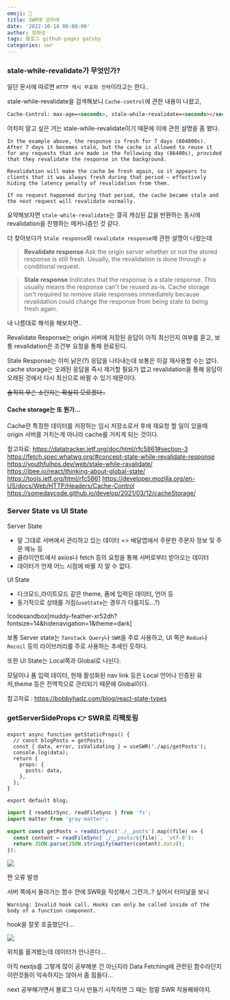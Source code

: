 ```yaml
---
emoji: 🔮
title: SWR에 관하여
date: '2022-10-14 00:00:00'
author: 정하승
tags: 블로그 github-pages gatsby
categories: swr
---
```


### stale-while-revalidate가 무엇인가?

일단 문서에 따르면 `HTTP 캐시 무효화 전략`이라고는 한다..

stale-while-revalidate을 검색해보니 `Cache-control`에 관한 내용이 나왔고,

```html
Cache-Control: max-age=<seconds>, stale-while-revalidate=<seconds></seconds></seconds>
```

어차피 알고 싶은 거는 stale-while-revalidate이기 때문에 이에 관한 설명을 좀 봤다.

```
In the example above, the response is fresh for 7 days (604800s). After 7 days it becomes stale, but the cache is allowed to reuse it for any requests that are made in the following day (86400s), provided that they revalidate the response in the background.

Revalidation will make the cache be fresh again, so it appears to clients that it was always fresh during that period — effectively hiding the latency penalty of revalidation from them.

If no request happened during that period, the cache became stale and the next request will revalidate normally.
```

요약해보자면 `stale-while-revalidate`는 결국 캐싱된 값을 반환하는 동시에 revalidation을 진행하는 메커니즘인 것 같다.

더 찾아보다가 `Stale response`와 `revalidate response`에 관한 설명이 나왔는데

> **Revalidate response**
> Ask the origin server whether or not the stored response is still fresh. Usually, the revalidation is done through a conditional request.

> **Stale response**
> Indicates that the response is a stale response. This usually means the response can't be reused as-is. Cache storage isn't required to remove stale responses immediately because revalidation could change the response from being stale to being fresh again.

내 나름대로 해석을 해보자면..

Revalidate Response는 origin 서버에 저장된 응답이 아직 최신인지 여부를 묻고, 보통 revalidation은 조건부 요청을 통해 완료된디.

Stale Response는 이미 낡은(?) 응답을 나타내는데 보통은 이걸 재사용할 수는 없다. cache storage는 오래된 응답을 즉시 제거할 필요가 없고 revalidation을 통해 응답이 오래된 것에서 다시 최신으로 바뀔 수 있기 때문이다.

~~솔직히 무슨 소린지는 확실히 모르겠다..~~

#### Cache storage는 또 뭔가...

Cache란 특정한 데이터를 저장하는 임시 저장소로서 후에 재요청 할 일이 있을때 origin 서버를 거치는게 아니라 cache를 거치게 되는 것이다.

참고자료:
https://datatracker.ietf.org/doc/html/rfc5861#section-3
https://fetch.spec.whatwg.org/#concept-stale-while-revalidate-response
https://youthfulhps.dev/web/stale-while-ravalidate/
https://jbee.io/react/thinking-about-global-state/
https://tools.ietf.org/html/rfc5861
https://developer.mozilla.org/en-US/docs/Web/HTTP/Headers/Cache-Control
https://somedaycode.github.io/develop/2021/03/12/cacheStorage/

### Server State vs UI State

Server State

- 말 그대로 서버에서 관리하고 있는 데이터
  => 배달앱에서 주문한 주문자 정보 및 주문 메뉴 등
- 클라이언트에서 axios나 fetch 등의 요청을 통해 서버로부터 받아오는 데이터
- 데이터가 언제 어느 시점에 바뀔 지 알 수 없다.

UI State

- 다크모드,라이트모드 같은 theme, 폼에 입력된 데이터, 언어 등
- 동기적으로 상태를 가짐(`useState`는 경우가 다를지도...?)

!codesandbox[muddy-feather-xr52dh?fontsize=14&hidenavigation=1&theme=dark]

보통 Server state는 `Tanstack Query`나 `SWR`을 주로 사용하고, UI 쪽은 `Redux`나 `Recoil` 등의 라이브러리를 주로 사용하는 추세인 듯하다.

또한 UI State는 Local쪽과 Global로 나뉜다.

모달이나 폼 입력 데이터, 현재 활성화된 nav link 등은 Local
언어나 인증된 유저,theme 등은 전역적으로 관리되기 때문에 Global이다.

참고자료 : https://bobbyhadz.com/blog/react-state-types

### getServerSideProps 👉 SWR로 리팩토링

```tsx
export async function getStaticProps() {
  // const blogPosts = getPosts;
  const { data, error, isValidating } = useSWR('./api/getPosts');
  console.log(data);
  return {
    props: {
      posts: data,
    },
  };
}

export default blog;
```

```ts
import { readdirSync, readFileSync } from 'fs';
import matter from 'gray-matter';

export const getPosts = readdirSync('./__posts').map((file) => {
  const content = readFileSync(`./__posts/${file}`, 'utf-8');
  return JSON.parse(JSON.stringify(matter(content).data));
});
```

![](https://velog.velcdn.com/images/gktmd652/post/abef0d12-615a-41c0-ac89-de3baeea9fae/image.png)

짠 오류 발생

서버 쪽에서 돌아가는 함수 안에 SWR을 작성해서 그런가..? 싶어서 터미널을 보니

`Warning: Invalid hook call. Hooks can only be called inside of the body of a function component.`

hook을 잘못 호출했단다...

![](https://velog.velcdn.com/images/gktmd652/post/93cc8726-ba82-4984-9de1-055632abdbc7/image.png)

위치를 옮겨봤는데 데이터가 안나온다...

아직 nextjs를 그렇게 많이 공부해본 건 아닌지라 Data Fetching에 관련된 함수라던지 이런것들이 익숙하지는 않아서 좀 힘들다...

next 공부해가면서 블로그 다시 만들기 시작하면 그 때는 정말 SWR 적용해봐야지.
